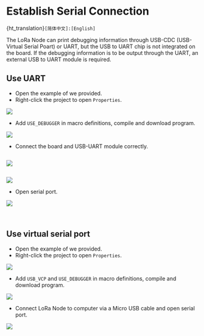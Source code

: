 # Establish Serial Connection
{ht_translation}`[简体中文]:[English]`

The LoRa Node can print debugging information through USB-CDC (USB-Virtual Serial Poart) or UART, but the USB to UART chip is not integrated on the board. If the debugging information is to be output through the UART, an external USB to UART module is required.

## Use UART

- Open the example of we provided.
- Right-click the project to open `Properties`.

![](img/establish_serial_connection/07.png)

- Add `USE_DEBUGGER` in macro definitions, compile and download program.

![](img/establish_serial_connection/04.png)

- Connect the board and USB-UART module correctly.

```{Tip} The LoRa Node and USB-UART module are connect as below (if the LoRa Node is powered via USB or battery, the UART module&amp;#39;s 3.3 / 5V pin do not need connect, just need TXD, RXD, GND).

```

![](img/establish_serial_connection/01.png)

```{Tip} When using UART, the TX and RX pins used in the program should be corresponding to the TX and RX pins on the board. In the routine we provide, we use TX-PA9 and RX-PA10. Therefore, TX of UART module should be connected to RX(PA10） of board, RX of UART module should be connected to TX(PA9） of board.

```

![](img/establish_serial_connection/06.png)

- Open serial port.

![](img/establish_serial_connection/02.png)

&nbsp;

## Use virtual serial port

- Open the example of we provided.
- Right-click the project to open `Properties`.

![](img/establish_serial_connection/07.png)

- Add `USB_VCP` and `USE_DEBUGGER`  in macro definitions, compile and download program.

![](img/establish_serial_connection/05.png)

- Connect LoRa Node to computer via a Micro USB cable and open serial port.

![](img/establish_serial_connection/03.png)